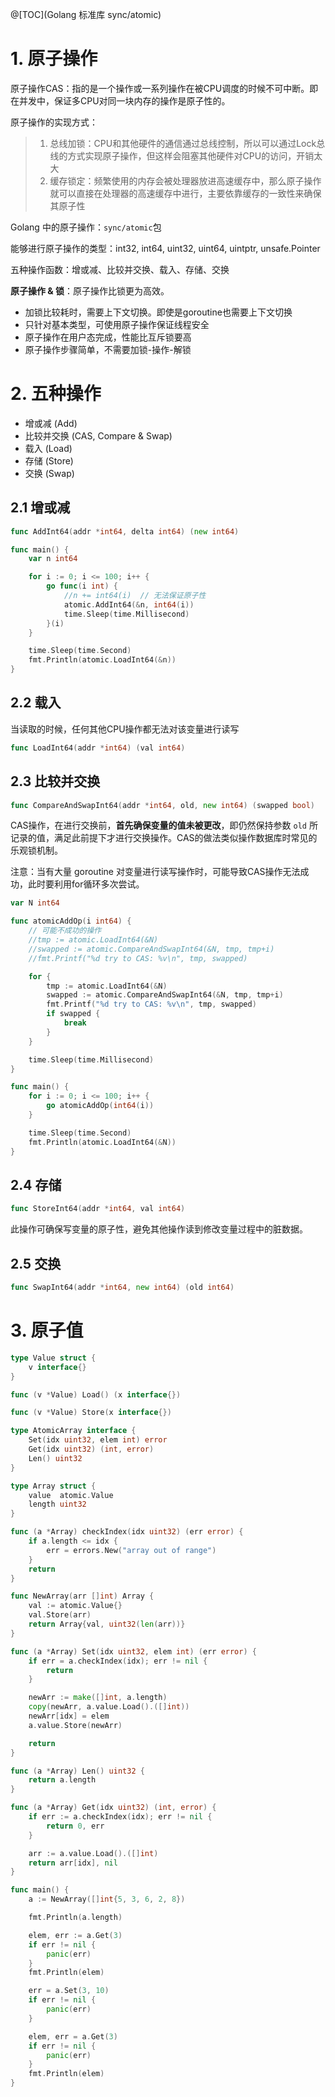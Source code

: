 @[TOC](Golang 标准库 sync/atomic)


# 1. 原子操作

原子操作CAS：指的是一个操作或一系列操作在被CPU调度的时候不可中断。即在并发中，保证多CPU对同一块内存的操作是原子性的。

原子操作的实现方式：

> 1. 总线加锁：CPU和其他硬件的通信通过总线控制，所以可以通过Lock总线的方式实现原子操作，但这样会阻塞其他硬件对CPU的访问，开销太大
> 2. 缓存锁定：频繁使用的内存会被处理器放进高速缓存中，那么原子操作就可以直接在处理器的高速缓存中进行，主要依靠缓存的一致性来确保其原子性

Golang 中的原子操作：`sync/atomic`包

能够进行原子操作的类型：int32, int64, uint32, uint64, uintptr, unsafe.Pointer

五种操作函数：增或减、比较并交换、载入、存储、交换



**原子操作 & 锁**：原子操作比锁更为高效。

- 加锁比较耗时，需要上下文切换。即使是goroutine也需要上下文切换
- 只针对基本类型，可使用原子操作保证线程安全
- 原子操作在用户态完成，性能比互斥锁要高
- 原子操作步骤简单，不需要加锁-操作-解锁



# 2. 五种操作

- 增或减 (Add)
- 比较并交换 (CAS, Compare & Swap) 
- 载入 (Load)
- 存储 (Store)
- 交换 (Swap)



## 2.1 增或减

```go
func AddInt64(addr *int64, delta int64) (new int64)
```

```go
func main() {
	var n int64

	for i := 0; i <= 100; i++ {
		go func(i int) {
			//n += int64(i)  // 无法保证原子性
			atomic.AddInt64(&n, int64(i))
			time.Sleep(time.Millisecond)
		}(i)
	}

	time.Sleep(time.Second)
	fmt.Println(atomic.LoadInt64(&n))
}
```



## 2.2 载入 

当读取的时候，任何其他CPU操作都无法对该变量进行读写

```go
func LoadInt64(addr *int64) (val int64)
```



## 2.3 比较并交换

```go
func CompareAndSwapInt64(addr *int64, old, new int64) (swapped bool)
```

CAS操作，在进行交换前，**首先确保变量的值未被更改**，即仍然保持参数 `old` 所记录的值，满足此前提下才进行交换操作。CAS的做法类似操作数据库时常见的乐观锁机制。

注意：当有大量 goroutine 对变量进行读写操作时，可能导致CAS操作无法成功，此时要利用for循环多次尝试。

```go
var N int64

func atomicAddOp(i int64) {
	// 可能不成功的操作
	//tmp := atomic.LoadInt64(&N)
	//swapped := atomic.CompareAndSwapInt64(&N, tmp, tmp+i)
	//fmt.Printf("%d try to CAS: %v\n", tmp, swapped)

	for {
		tmp := atomic.LoadInt64(&N)
		swapped := atomic.CompareAndSwapInt64(&N, tmp, tmp+i)
		fmt.Printf("%d try to CAS: %v\n", tmp, swapped)
		if swapped {
			break
		}
	}

	time.Sleep(time.Millisecond)
}

func main() {
	for i := 0; i <= 100; i++ {
		go atomicAddOp(int64(i))
	}

	time.Sleep(time.Second)
	fmt.Println(atomic.LoadInt64(&N))
}
```



## 2.4 存储

```go
func StoreInt64(addr *int64, val int64)
```

此操作可确保写变量的原子性，避免其他操作读到修改变量过程中的脏数据。



## 2.5 交换

```go
func SwapInt64(addr *int64, new int64) (old int64)
```



# 3. 原子值

```go
type Value struct {
	v interface{}
}

func (v *Value) Load() (x interface{})

func (v *Value) Store(x interface{})
```



```go
type AtomicArray interface {
	Set(idx uint32, elem int) error
	Get(idx uint32) (int, error)
	Len() uint32
}

type Array struct {
	value  atomic.Value
	length uint32
}

func (a *Array) checkIndex(idx uint32) (err error) {
	if a.length <= idx {
		err = errors.New("array out of range")
	}
	return
}

func NewArray(arr []int) Array {
	val := atomic.Value{}
	val.Store(arr)
	return Array{val, uint32(len(arr))}
}

func (a *Array) Set(idx uint32, elem int) (err error) {
	if err = a.checkIndex(idx); err != nil {
		return
	}

	newArr := make([]int, a.length)
	copy(newArr, a.value.Load().([]int))
	newArr[idx] = elem
	a.value.Store(newArr)

	return
}

func (a *Array) Len() uint32 {
	return a.length
}

func (a *Array) Get(idx uint32) (int, error) {
	if err := a.checkIndex(idx); err != nil {
		return 0, err
	}

	arr := a.value.Load().([]int)
	return arr[idx], nil
}

func main() {
	a := NewArray([]int{5, 3, 6, 2, 8})

	fmt.Println(a.length)

	elem, err := a.Get(3)
	if err != nil {
		panic(err)
	}
	fmt.Println(elem)

	err = a.Set(3, 10)
	if err != nil {
		panic(err)
	}

	elem, err = a.Get(3)
	if err != nil {
		panic(err)
	}
	fmt.Println(elem)
}
```

